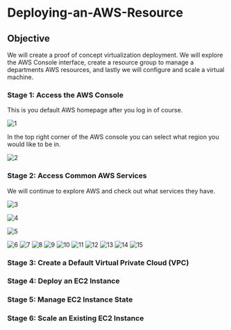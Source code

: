 # Deploying-an-AWS-Resource

## Objective

We will create a proof of concept virtualization deployment. We will explore the AWS Console interface, create a resource group to manage a departments AWS resources, and lastly we will configure and scale a virtual machine.

### Stage 1: Access the AWS Console

This is you default AWS homepage after you log in of course. 

![1](https://github.com/Magee3/Deploying-an-AWS-Resource/assets/134301259/13bd0b15-99a0-42d9-b833-ab6feb05051c)

In the top right corner of the AWS console you can select what region you would like to be in. 

![2](https://github.com/Magee3/Deploying-an-AWS-Resource/assets/134301259/0e9cf9c0-7793-43fd-a037-f763dc86b261)


### Stage 2: Access Common AWS Services

We will continue to explore AWS and check out what services they have.

![3](https://github.com/Magee3/Deploying-an-AWS-Resource/assets/134301259/dbd3604d-ff9d-4c61-b1c0-fd939ac87c7b)

![4](https://github.com/Magee3/Deploying-an-AWS-Resource/assets/134301259/5117d4f7-a653-476d-a9c7-cb16a670d56c)


![5](https://github.com/Magee3/Deploying-an-AWS-Resource/assets/134301259/7a1f48a0-1137-46a5-abe9-2b571ea29454)

![6](https://github.com/Magee3/Deploying-an-AWS-Resource/assets/134301259/84f9aece-55c0-4694-9a93-31e382c63d15)
![7](https://github.com/Magee3/Deploying-an-AWS-Resource/assets/134301259/ecb9e04d-4b4b-486e-b32e-76444736a366)
![8](https://github.com/Magee3/Deploying-an-AWS-Resource/assets/134301259/a1599489-01b2-4126-a493-72fc2b7fb3f2)
![9](https://github.com/Magee3/Deploying-an-AWS-Resource/assets/134301259/833e3513-cc83-4a0d-bd60-0cb1d9a19c22)
![10](https://github.com/Magee3/Deploying-an-AWS-Resource/assets/134301259/3ae1c321-abbb-4500-b9ec-68133a801142)
![11](https://github.com/Magee3/Deploying-an-AWS-Resource/assets/134301259/34bbd7c0-1f8c-448b-bdce-4e8c8157d490)
![12](https://github.com/Magee3/Deploying-an-AWS-Resource/assets/134301259/a1139cf6-86e0-420e-97fe-4c334ec0a643)
![13](https://github.com/Magee3/Deploying-an-AWS-Resource/assets/134301259/2cbcd107-d185-4df2-b369-e9ab3506312f)
![14](https://github.com/Magee3/Deploying-an-AWS-Resource/assets/134301259/db3522e1-712f-437a-95e2-4f0860865737)
![15](https://github.com/Magee3/Deploying-an-AWS-Resource/assets/134301259/2b3182f6-da92-4bbe-bb13-6b9529e65ca7)




### Stage 3: Create a Default Virtual Private Cloud (VPC)

### Stage 4: Deploy an EC2 Instance

### Stage 5: Manage EC2 Instance State

### Stage 6: Scale an Existing EC2 Instance
